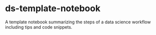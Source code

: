 # ds-template-notebook
A template notebook summarizing the steps of a data science workflow including tips and code snippets.
